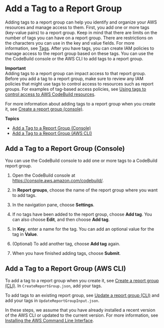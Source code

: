 # Add a Tag to a Report Group<a name="how-to-tag-report-group-add"></a>

Adding tags to a report group can help you identify and organize your AWS resources and manage access to them\. First, you add one or more tags \(key\-value pairs\) to a report group\. Keep in mind that there are limits on the number of tags you can have on a report group\. There are restrictions on the characters you can use in the key and value fields\. For more information, see [Tags](limits.md#tag-limits)\. After you have tags, you can create IAM policies to manage access to the report group based on these tags\. You can use the the CodeBuild console or the AWS CLI to add tags to a report group\. 

**Important**  
Adding tags to a report group can impact access to that report group\. Before you add a tag to a report group, make sure to review any IAM policies that might use tags to control access to resources such as report groups\. For examples of tag\-based access policies, see [Using tags to control access to AWS CodeBuild resources](auth-and-access-control-using-tags.md)\.

For more information about adding tags to a report group when you create it, see [Create a report group \(console\)](test-report-group-create-console.md)\.

**Topics**
+ [Add a Tag to a Report Group \(Console\)](#how-to-tag-report-group-add-console)
+ [Add a Tag to a Report Group \(AWS CLI\)](#how-to-tag-report-group-add-cli)

## Add a Tag to a Report Group \(Console\)<a name="how-to-tag-report-group-add-console"></a>

You can use the CodeBuild console to add one or more tags to a CodeBuild report group\. 

1. Open the CodeBuild console at [https://console\.aws\.amazon\.com/codebuild/](https://console.aws.amazon.com/codebuild/)\.

1. In **Report groups**, choose the name of the report group where you want to add tags\.

1. In the navigation pane, choose **Settings**\.

1. If no tags have been added to the report group, choose **Add tag**\. You can also choose **Edit**, and then choose **Add tag**\.

1. In **Key**, enter a name for the tag\. You can add an optional value for the tag in **Value**\. 

1. \(Optional\) To add another tag, choose **Add tag** again\.

1. When you have finished adding tags, choose **Submit**\.

## Add a Tag to a Report Group \(AWS CLI\)<a name="how-to-tag-report-group-add-cli"></a>

To add a tag to a report group when you create it, see [Create a report group \(CLI\)](test-report-group-create-cli.md)\. In `CreateReportGroup.json`, add your tags\.

 To add tags to an existing report group, see [Update a report group \(CLI\)](update-report-group-cli.md) and add your tags in `UpdateReportGroupInput.json`\. 

In these steps, we assume that you have already installed a recent version of the AWS CLI or updated to the current version\. For more information, see [Installing the AWS Command Line Interface](https://docs.aws.amazon.com/cli/latest/userguide/installing.html)\.
